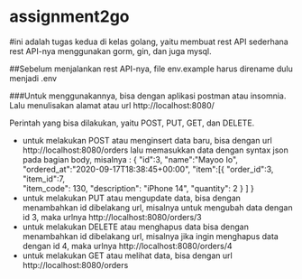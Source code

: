 # assignment2go
#ini adalah tugas kedua di kelas golang, yaitu membuat rest API sederhana
rest API-nya menggunakan gorm, gin, dan juga mysql.

##Sebelum menjalankan rest API-nya, file env.example harus direname dulu menjadi .env

###Untuk menggunakannya, bisa dengan aplikasi postman atau insomnia.
Lalu menulisakan alamat atau url http://localhost:8080/

Perintah yang bisa dilakukan, yaitu POST, PUT, GET, dan DELETE.
- untuk melakukan POST atau menginsert data baru, bisa dengan url http://localhost:8080/orders
lalu memasukkan data dengan syntax json pada bagian body, misalnya :
{
	"id":3,
	"name":"Mayoo Io",
	"ordered_at":"2020-09-17T18:38:45+00:00",
	"item":[{
		"order_id":3,
		"item_id":7,		
		"item_code": 130,
				"description": "iPhone 14",
				"quantity": 2
	}
	]
}
- untuk melakukan PUT atau mengupdate data, bisa dengan menambahkan id dibelakang url, misalnya untuk mengubah data dengan id 3, maka urlnya http://localhost:8080/orders/3
- untuk melakukan DELETE atau menghapus data bisa dengan menambahkan id dibelakang url, misalnya jika ingin menghapus data dengan id 4, maka urlnya http://localhost:8080/orders/4
- untuk melakukan GET atau melihat data, bisa dengan url http://localhost:8080/orders

